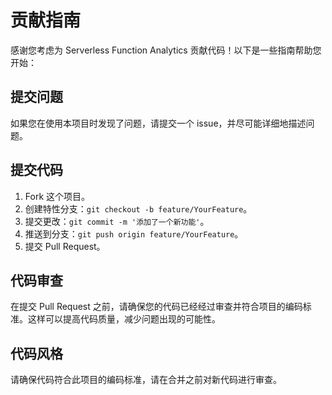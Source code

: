 # 贡献指南

感谢您考虑为 Serverless Function Analytics 贡献代码！以下是一些指南帮助您开始：

## 提交问题
如果您在使用本项目时发现了问题，请提交一个 issue，并尽可能详细地描述问题。

## 提交代码
1. Fork 这个项目。
2. 创建特性分支：`git checkout -b feature/YourFeature`。
3. 提交更改：`git commit -m '添加了一个新功能'`。
4. 推送到分支：`git push origin feature/YourFeature`。
5. 提交 Pull Request。

## 代码审查
在提交 Pull Request 之前，请确保您的代码已经经过审查并符合项目的编码标准。这样可以提高代码质量，减少问题出现的可能性。

## 代码风格
请确保代码符合此项目的编码标准，请在合并之前对新代码进行审查。